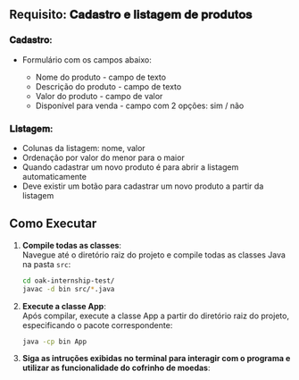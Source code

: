## Requisito: 𝐂𝐚𝐝𝐚𝐬𝐭𝐫𝐨 𝐞 𝐥𝐢𝐬𝐭𝐚𝐠𝐞𝐦 𝐝𝐞 𝐩𝐫𝐨𝐝𝐮𝐭𝐨𝐬

### 𝐂𝐚𝐝𝐚𝐬𝐭𝐫𝐨:

- Formulário com os campos abaixo:

  - Nome do produto - campo de texto
  - Descrição do produto - campo de texto
  - Valor do produto - campo de valor
  - Disponível para venda - campo com 2 opções: sim / não

### 𝐋𝐢𝐬𝐭𝐚𝐠𝐞𝐦:

- Colunas da listagem: nome, valor
- Ordenação por valor do menor para o maior
- Quando cadastrar um novo produto é para abrir a listagem automaticamente
- Deve existir um botão para cadastrar um novo produto a partir da listagem

## Como Executar

1. **Compile todas as classes**:<br>
    Navegue até o diretório raiz do projeto e compile todas as classes Java na pasta `src`:

    ```sh
    cd oak-internship-test/
    javac -d bin src/*.java
    ```

2. **Execute a classe App**:<br>
    Após compilar, execute a classe App a partir do diretório raiz do projeto, especificando o pacote correspondente:

    ```sh
    java -cp bin App
    ```

3. **Siga as intruções exibidas no terminal para interagir com o programa e utilizar as funcionalidade do cofrinho de moedas**:<br>